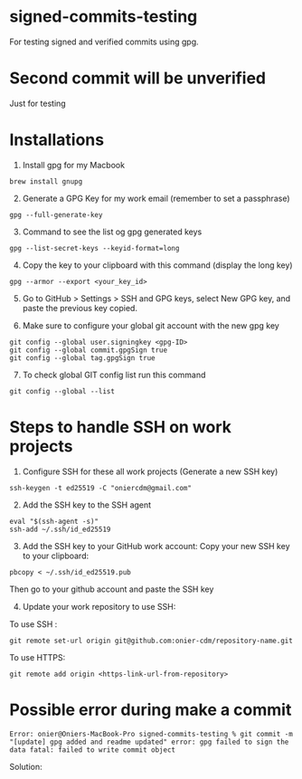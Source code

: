 # signed-commits-testing

For testing signed and verified commits using gpg.

# Second commit will be unverified

Just for testing

# Installations

1. Install gpg for my Macbook

```
brew install gnupg
```

2. Generate a GPG Key for my work email (remember to set a passphrase)

```
gpg --full-generate-key
```

3. Command to see the list og gpg generated keys

```
gpg --list-secret-keys --keyid-format=long
```

4. Copy the key to your clipboard with this command (display the long key)

```
gpg --armor --export <your_key_id>
```

5. Go to GitHub > Settings > SSH and GPG keys, select New GPG key, and paste the previous key copied.

6. Make sure to configure your global git account with the new gpg key

```
git config --global user.signingkey <gpg-ID>
git config --global commit.gpgSign true
git config --global tag.gpgSign true
```

7. To check global GIT config list run this command

```
git config --global --list
```

# Steps to handle SSH on work projects

1. Configure SSH for these all work projects (Generate a new SSH key)

```
ssh-keygen -t ed25519 -C "oniercdm@gmail.com"
```

2. Add the SSH key to the SSH agent

```
eval "$(ssh-agent -s)"
ssh-add ~/.ssh/id_ed25519
```

3. Add the SSH key to your GitHub work account: Copy your new SSH key to your clipboard:

```
pbcopy < ~/.ssh/id_ed25519.pub
```

Then go to your github account and paste the SSH key

4. Update your work repository to use SSH:

To use SSH :

```
git remote set-url origin git@github.com:onier-cdm/repository-name.git
```

To use HTTPS:

```
git remote add origin <https-link-url-from-repository>
```

# Possible error during make a commit

`Error: onier@Oniers-MacBook-Pro signed-commits-testing % git commit -m "[update] gpg added and readme updated"
error: gpg failed to sign the data
fatal: failed to write commit object`

Solution:
